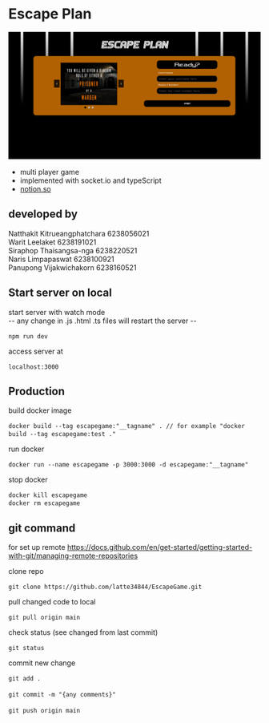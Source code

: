 # Escape Plan
![homepage img](build/public/images/EscapeGame.png)
- multi player game
- implemented with socket.io and typeScript<br />
- [notion.so](https://sulfuric-gondola-9de.notion.site/5ffc8294fe384b2ab79ce831365ef520?v=870d68682b724e5784f6ad3b332b8a5f)
## developed by<br />
Natthakit Kitrueangphatchara 6238056021<br />
Warit Leelaket 6238191021<br />
Siraphop Thaisangsa-nga 6238220521<br />
Naris Limpapaswat 6238100921<br />
Panupong Vijakwichakorn 6238160521<br />
## Start server on local
start server with watch mode <br />
-- any change in .js .html .ts files will restart the server --

``` 
npm run dev 
```
access server at 
```
localhost:3000
```

## Production 

build docker image 

```
docker build --tag escapegame:"__tagname" . // for example "docker build --tag escapegame:test ."
```

run docker 

``` 
docker run --name escapegame -p 3000:3000 -d escapegame:"__tagname"
```

stop docker 

```
docker kill escapegame 
docker rm escapegame
```

## git command
for set up remote 
https://docs.github.com/en/get-started/getting-started-with-git/managing-remote-repositories

clone repo
```
git clone https://github.com/latte34844/EscapeGame.git
```

pull changed code to local
```
git pull origin main
```

check  status (see changed from last commit)
```
git status
```

commit new change
```
git add .

git commit -m "{any comments}"

git push origin main
```
